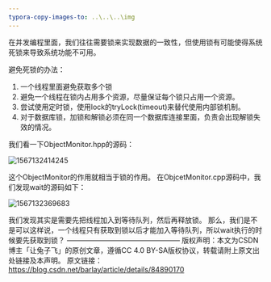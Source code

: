```yaml
---
typora-copy-images-to: ..\..\..\img
---
```


在并发编程里面，我们往往需要锁来实现数据的一致性，但使用锁有可能使得系统死锁来导致系统功能不可用。

避免死锁的办法：

1. 一个线程里面避免获取多个锁
2. 避免一个线程在锁内占用多个资源，尽量保证每个锁只占用一个资源。
3. 尝试使用定时锁，使用lock的tryLock(timeout)来替代使用内部锁机制。
4. 对于数据库锁，加锁和解锁必须在同一个数据库连接里面，负责会出现解锁失效的情况。



我们看一下ObjectMonitor.hpp的源码：

![1567132414245](..\..\..\img\1567132414245.png)

这个ObjectMonitor的作用就相当于锁的作用。
在ObjcetMonitor.cpp源码中，我们发现wait的源码如下：

![1567132369683](..\..\..\img\1567132369683.png)

我们发现其实是需要先把线程加入到等待队列，然后再释放锁。
那么，我们是不是可以这样说，一个线程只有获取到锁以后才能加入等待队列，所以wait执行的时候要先获取到锁？
 ———————————————— 
版权声明：本文为CSDN博主「让兔子飞」的原创文章，遵循CC 4.0 BY-SA版权协议，转载请附上原文出处链接及本声明。
原文链接：https://blog.csdn.net/barlay/article/details/84890170

